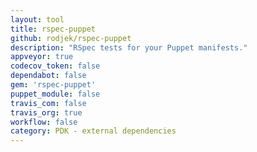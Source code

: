 ```yaml
---
layout: tool
title: rspec-puppet
github: rodjek/rspec-puppet
description: "RSpec tests for your Puppet manifests."
appveyor: true
codecov_token: false
dependabot: false
gem: 'rspec-puppet'
puppet_module: false
travis_com: false
travis_org: true
workflow: false
category: PDK - external dependencies
---
```


